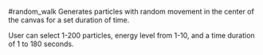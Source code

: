 #random_walk
Generates particles with random movement in the center of the canvas for a set duration of time.

User can select 1-200 particles, energy level from 1-10, and a time duration of 1 to 180 seconds.
